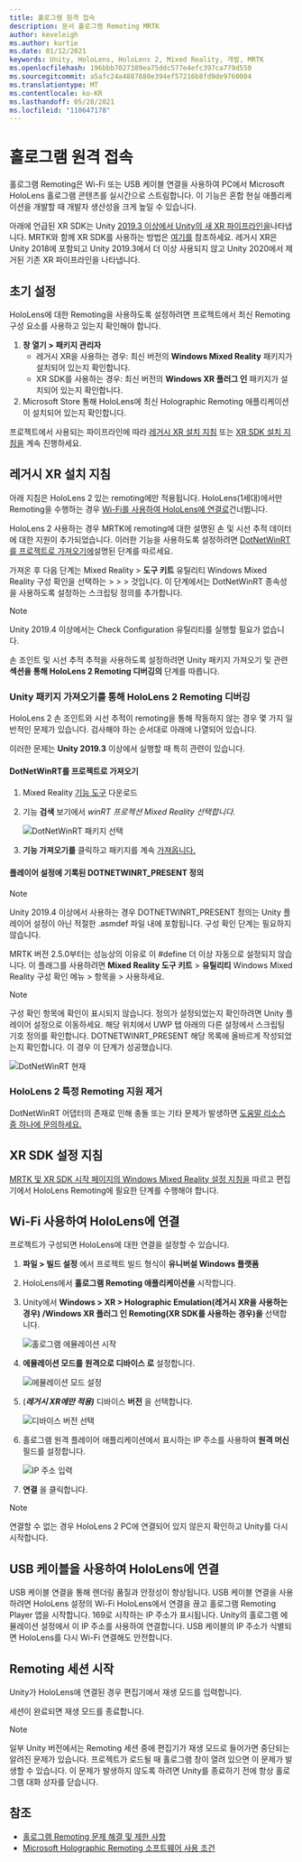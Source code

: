 ```yaml
---
title: 홀로그램 원격 접속
description: 문서 홀로그램 Remoting MRTK
author: keveleigh
ms.author: kurtie
ms.date: 01/12/2021
keywords: Unity, HoloLens, HoloLens 2, Mixed Reality, 개발, MRTK
ms.openlocfilehash: 196bbb7027389ea75ddc577e4efc397ca779d550
ms.sourcegitcommit: a5afc24a4887880e394ef57216b8fd9de9760004
ms.translationtype: MT
ms.contentlocale: ko-KR
ms.lasthandoff: 05/28/2021
ms.locfileid: "110647178"
---
```

# <a name="holographic-remoting"></a>홀로그램 원격 접속

홀로그램 Remoting은 Wi-Fi 또는 USB 케이블 연결을 사용하여 PC에서 Microsoft HoloLens 홀로그램 콘텐츠를 실시간으로 스트림합니다. 이 기능은 혼합 현실 애플리케이션을 개발할 때 개발자 생산성을 크게 높일 수 있습니다.

아래에 언급된 XR SDK는 Unity [2019.3 이상에서 Unity의 새 XR 파이프라인을](https://blogs.unity3d.com/2020/01/24/unity-xr-platform-updates/)나타냅니다. MRTK와 함께 XR SDK를 사용하는 방법은 [여기를](../../configuration/getting-started-with-mrtk-and-xrsdk.md) 참조하세요. 레거시 XR은 Unity 2018에 포함되고 Unity 2019.3에서 더 이상 사용되지 않고 Unity 2020에서 제거된 기존 XR 파이프라인을 나타냅니다.

## <a name="initial-setup"></a>초기 설정

HoloLens에 대한 Remoting을 사용하도록 설정하려면 프로젝트에서 최신 Remoting 구성 요소를 사용하고 있는지 확인해야 합니다.

1. **창 열기 > 패키지 관리자**
    - 레거시 XR을 사용하는 경우: 최신 버전의 **Windows Mixed Reality** 패키지가 설치되어 있는지 확인합니다.
    - XR SDK를 사용하는 경우: 최신 버전의 **Windows XR 플러그 인** 패키지가 설치되어 있는지 확인합니다.
1. Microsoft Store 통해 HoloLens에 최신 Holographic Remoting 애플리케이션이 설치되어 있는지 확인합니다.

프로젝트에서 사용되는 파이프라인에 따라 [레거시 XR 설치 지침](#legacy-xr-setup-instructions) 또는 [XR SDK 설치 지침을](#xr-sdk-setup-instructions) 계속 진행하세요.

## <a name="legacy-xr-setup-instructions"></a>레거시 XR 설치 지침

아래 지침은 HoloLens 2 있는 remoting에만 적용됩니다. HoloLens(1세대)에서만 Remoting을 수행하는 경우 [Wi-Fi를 사용하여 HoloLens에 연결로](#connecting-to-the-hololens-with-wi-fi)건너뜁니다.

HoloLens 2 사용하는 경우 MRTK에 remoting에 대한 설명된 손 및 시선 추적 데이터에 대한 지원이 추가되었습니다. 이러한 기능을 사용하도록 설정하려면 [DotNetWinRT를 프로젝트로 가져오기에](#import-dotnetwinrt-into-the-project)설명된 단계를 따르세요.

가져온 후 다음 단계는 Mixed Reality   >  **도구 키트** 유틸리티 Windows Mixed Reality 구성 확인을 선택하는  >    >    >  것입니다. 이 단계에서는 DotNetWinRT 종속성을 사용하도록 설정하는 스크립팅 정의를 추가합니다.

> [!NOTE]
> Unity 2019.4 이상에서는 Check Configuration 유틸리티를 실행할 필요가 없습니다.

손 조인트 및 시선 추적 추적을 사용하도록 설정하려면 Unity 패키지 가져오기 및 관련 **섹션을 통해 HoloLens 2 Remoting 디버깅의** 단계를 따릅니다.

### <a name="debugging-hololens-2-remoting-via-unity-package-import"></a>Unity 패키지 가져오기를 통해 HoloLens 2 Remoting 디버깅

HoloLens 2 손 조인트와 시선 추적이 remoting을 통해 작동하지 않는 경우 몇 가지 일반적인 문제가 있습니다. 검사해야 하는 순서대로 아래에 나열되어 있습니다.

이러한 문제는 **Unity 2019.3** 이상에서 실행할 때 특히 관련이 있습니다.

#### <a name="import-dotnetwinrt-into-the-project"></a>DotNetWinRT를 프로젝트로 가져오기

1. Mixed Reality [기능 도구](https://aka.ms/MRFeatureTool) 다운로드

1. 기능 **검색** 보기에서 *winRT 프로젝션 Mixed Reality 선택합니다.*

    ![DotNetWinRT 패키지 선택](../images/tools/remoting/SelectDotNetWinRT.png)

1. **기능 가져오기를** 클릭하고 패키지를 계속 [가져옵니다.](/windows/mixed-reality/develop/unity/welcome-to-mr-feature-tool#3-importing-feature-packages)

#### <a name="dotnetwinrt_present-define-written-into-player-settings"></a>플레이어 설정에 기록된 DOTNETWINRT_PRESENT 정의

> [!NOTE]
> Unity 2019.4 이상에서 사용하는 경우 DOTNETWINRT_PRESENT 정의는 Unity 플레이어 설정이 아닌 적절한 .asmdef 파일 내에 포함됩니다. 구성 확인 단계는 필요하지 않습니다.

MRTK 버전 2.5.0부터는 성능상의 이유로 이 #define 더 이상 자동으로 설정되지 않습니다. 이 플래그를 사용하려면 **Mixed Reality 도구 키트**  >  **유틸리티** Windows Mixed Reality 구성 확인 메뉴  >  항목을  >   사용하세요.

> [!Note]
> 구성 확인 항목에 확인이 표시되지 않습니다. 정의가 설정되었는지 확인하려면 Unity 플레이어 설정으로 이동하세요. 해당 위치에서 UWP 탭 아래의 다른 설정에서 스크립팅 기호 정의를 확인합니다. DOTNETWINRT_PRESENT 해당 목록에 올바르게 작성되었는지 확인합니다. 이 경우 이 단계가 성공했습니다.

![DotNetWinRT 현재](../images/tools/remoting/DotNetWinRTPresent.png)

### <a name="removing-hololens-2-specific-remoting-support"></a>HoloLens 2 특정 Remoting 지원 제거

DotNetWinRT 어댑터의 존재로 인해 충돌 또는 기타 문제가 발생하면 [도움말 리소스 중 하나에 문의하세요.](../../index.md#getting-help)

## <a name="xr-sdk-setup-instructions"></a>XR SDK 설정 지침

[MRTK 및 XR SDK 시작 페이지의 Windows Mixed Reality 설정 지침을](../../configuration/getting-started-with-mrtk-and-xrsdk.md#windows-mixed-reality) 따르고 편집기에서 HoloLens Remoting에 필요한 단계를 수행해야 합니다.

## <a name="connecting-to-the-hololens-with-wi-fi"></a>Wi-Fi 사용하여 HoloLens에 연결

프로젝트가 구성되면 HoloLens에 대한 연결을 설정할 수 있습니다.

1. **파일 > 빌드 설정** 에서 프로젝트 빌드 형식이 **유니버설 Windows 플랫폼**
1. HoloLens에서 **홀로그램 Remoting 애플리케이션을** 시작합니다.
1. Unity에서 **Windows > XR > Holographic Emulation(레거시 XR을 사용하는 경우) /Windows XR 플러그 인 Remoting(XR SDK를 사용하는 경우)을** 선택합니다.

    ![홀로그램 에뮬레이션 시작](../images/tools/remoting/StartHolographicEmulation.png)

1. **에뮬레이션 모드를** **원격으로 디바이스 로** 설정합니다.

    ![에뮬레이션 모드 설정](../images/tools/remoting/SelectEmulationMode.png)

1. (**_레거시 XR에만 적용)_** 디바이스 **버전** 을 선택합니다.

    ![디바이스 버전 선택](../images/tools/remoting/SelectDeviceVersion.png)

1. 홀로그램 원격 플레이어 애플리케이션에서 표시하는 IP 주소를 사용하여 **원격 머신** 필드를 설정합니다.

    ![IP 주소 입력](../images/tools/remoting/EnterIPAddress.png)

1. **연결** 을 클릭합니다.

> [!NOTE]
> 연결할 수 없는 경우 HoloLens 2 PC에 연결되어 있지 않은지 확인하고 Unity를 다시 시작합니다.

## <a name="connecting-to-the-hololens-with-usb-cable"></a>USB 케이블을 사용하여 HoloLens에 연결

USB 케이블 연결을 통해 렌더링 품질과 안정성이 향상됩니다. USB 케이블 연결을 사용하려면 HoloLens 설정의 Wi-Fi HoloLens에서 연결을 끊고 홀로그램 Remoting Player 앱을 시작합니다. 169로 시작하는 IP 주소가 표시됩니다. Unity의 홀로그램 에뮬레이션 설정에서 이 IP 주소를 사용하여 연결합니다. USB 케이블의 IP 주소가 식별되면 HoloLens를 다시 Wi-Fi 연결해도 안전합니다.

## <a name="starting-a-remoting-session"></a>Remoting 세션 시작

Unity가 HoloLens에 연결된 경우 편집기에서 재생 모드를 입력합니다.

세션이 완료되면 재생 모드를 종료합니다.

> [!NOTE]
> 일부 Unity 버전에서는 Remoting 세션 중에 편집기가 재생 모드로 들어가면 중단되는 알려진 문제가 있습니다. 프로젝트가 로드될 때 홀로그램 창이 열려 있으면 이 문제가 발생할 수 있습니다. 이 문제가 발생하지 않도록 하려면 Unity를 종료하기 전에 항상 홀로그램 대화 상자를 닫습니다.

## <a name="see-also"></a>참조

- [홀로그램 Remoting 문제 해결 및 제한 사항](/windows/mixed-reality/holographic-remoting-troubleshooting)
- [Microsoft Holographic Remoting 소프트웨어 사용 조건](/legal/mixed-reality/microsoft-holographic-remoting-software-license-terms)